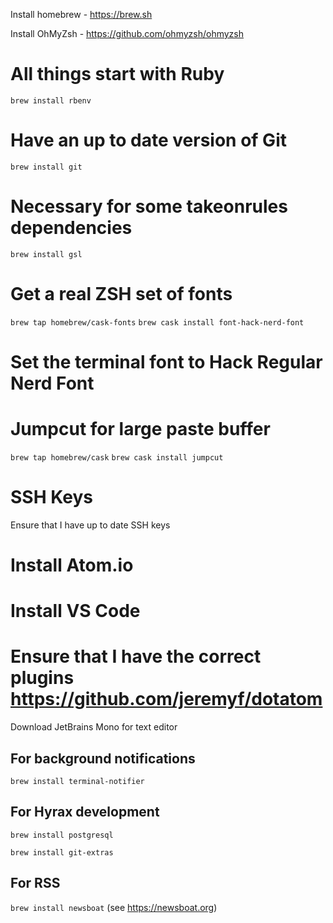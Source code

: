 Install homebrew - https://brew.sh

Install OhMyZsh - https://github.com/ohmyzsh/ohmyzsh

# All things start with Ruby
`brew install rbenv`

# Have an up to date version of Git
`brew install git`

# Necessary for some takeonrules dependencies
`brew install gsl`

# Get a real ZSH set of fonts
`brew tap homebrew/cask-fonts`
`brew cask install font-hack-nerd-font`

# Set the terminal font to Hack Regular Nerd Font

# Jumpcut for large paste buffer
`brew tap homebrew/cask`
`brew cask install jumpcut`

# SSH Keys
Ensure that I have up to date SSH keys

# Install Atom.io

# Install VS Code

# Ensure that I have the correct plugins https://github.com/jeremyf/dotatom
Download JetBrains Mono for text editor

## For background notifications
`brew install terminal-notifier`

## For Hyrax development
`brew install postgresql`

`brew install git-extras`

## For RSS
`brew install newsboat` (see https://newsboat.org)
